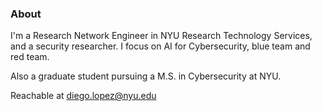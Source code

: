 ### About

I'm a Research Network Engineer in NYU Research Technology Services, and a security researcher. I focus on AI for Cybersecurity, blue team and red team. 

Also a graduate student pursuing a M.S. in Cybersecurity at NYU.

Reachable at diego.lopez@nyu.edu
